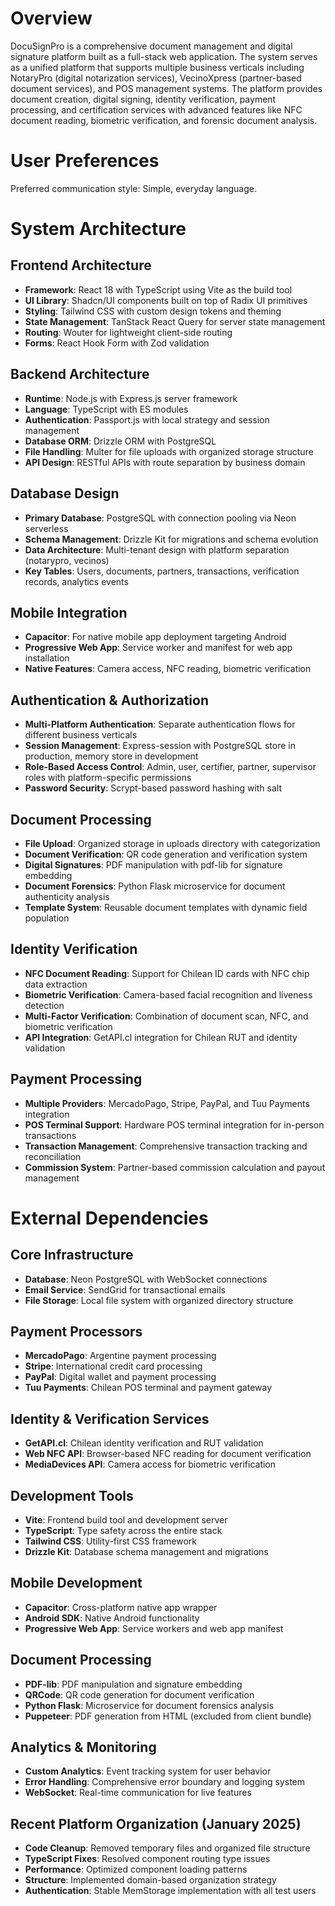 # Overview

DocuSignPro is a comprehensive document management and digital signature platform built as a full-stack web application. The system serves as a unified platform that supports multiple business verticals including NotaryPro (digital notarization services), VecinoXpress (partner-based document services), and POS management systems. The platform provides document creation, digital signing, identity verification, payment processing, and certification services with advanced features like NFC document reading, biometric verification, and forensic document analysis.

# User Preferences

Preferred communication style: Simple, everyday language.

# System Architecture

## Frontend Architecture
- **Framework**: React 18 with TypeScript using Vite as the build tool
- **UI Library**: Shadcn/UI components built on top of Radix UI primitives
- **Styling**: Tailwind CSS with custom design tokens and theming
- **State Management**: TanStack React Query for server state management
- **Routing**: Wouter for lightweight client-side routing
- **Forms**: React Hook Form with Zod validation

## Backend Architecture
- **Runtime**: Node.js with Express.js server framework
- **Language**: TypeScript with ES modules
- **Authentication**: Passport.js with local strategy and session management
- **Database ORM**: Drizzle ORM with PostgreSQL
- **File Handling**: Multer for file uploads with organized storage structure
- **API Design**: RESTful APIs with route separation by business domain

## Database Design
- **Primary Database**: PostgreSQL with connection pooling via Neon serverless
- **Schema Management**: Drizzle Kit for migrations and schema evolution
- **Data Architecture**: Multi-tenant design with platform separation (notarypro, vecinos)
- **Key Tables**: Users, documents, partners, transactions, verification records, analytics events

## Mobile Integration
- **Capacitor**: For native mobile app deployment targeting Android
- **Progressive Web App**: Service worker and manifest for web app installation
- **Native Features**: Camera access, NFC reading, biometric verification

## Authentication & Authorization
- **Multi-Platform Authentication**: Separate authentication flows for different business verticals
- **Session Management**: Express-session with PostgreSQL store in production, memory store in development
- **Role-Based Access Control**: Admin, user, certifier, partner, supervisor roles with platform-specific permissions
- **Password Security**: Scrypt-based password hashing with salt

## Document Processing
- **File Upload**: Organized storage in uploads directory with categorization
- **Document Verification**: QR code generation and verification system
- **Digital Signatures**: PDF manipulation with pdf-lib for signature embedding
- **Document Forensics**: Python Flask microservice for document authenticity analysis
- **Template System**: Reusable document templates with dynamic field population

## Identity Verification
- **NFC Document Reading**: Support for Chilean ID cards with NFC chip data extraction
- **Biometric Verification**: Camera-based facial recognition and liveness detection
- **Multi-Factor Verification**: Combination of document scan, NFC, and biometric verification
- **API Integration**: GetAPI.cl integration for Chilean RUT and identity validation

## Payment Processing
- **Multiple Providers**: MercadoPago, Stripe, PayPal, and Tuu Payments integration
- **POS Terminal Support**: Hardware POS terminal integration for in-person transactions
- **Transaction Management**: Comprehensive transaction tracking and reconciliation
- **Commission System**: Partner-based commission calculation and payout management

# External Dependencies

## Core Infrastructure
- **Database**: Neon PostgreSQL with WebSocket connections
- **Email Service**: SendGrid for transactional emails
- **File Storage**: Local file system with organized directory structure

## Payment Processors
- **MercadoPago**: Argentine payment processing
- **Stripe**: International credit card processing  
- **PayPal**: Digital wallet and payment processing
- **Tuu Payments**: Chilean POS terminal and payment gateway

## Identity & Verification Services
- **GetAPI.cl**: Chilean identity verification and RUT validation
- **Web NFC API**: Browser-based NFC reading for document verification
- **MediaDevices API**: Camera access for biometric verification

## Development Tools
- **Vite**: Frontend build tool and development server
- **TypeScript**: Type safety across the entire stack
- **Tailwind CSS**: Utility-first CSS framework
- **Drizzle Kit**: Database schema management and migrations

## Mobile Development
- **Capacitor**: Cross-platform native app wrapper
- **Android SDK**: Native Android functionality
- **Progressive Web App**: Service workers and web app manifest

## Document Processing
- **PDF-lib**: PDF manipulation and signature embedding
- **QRCode**: QR code generation for document verification
- **Python Flask**: Microservice for document forensics analysis
- **Puppeteer**: PDF generation from HTML (excluded from client bundle)

## Analytics & Monitoring
- **Custom Analytics**: Event tracking system for user behavior
- **Error Handling**: Comprehensive error boundary and logging system
- **WebSocket**: Real-time communication for live features

## Recent Platform Organization (January 2025)
- **Code Cleanup**: Removed temporary files and organized file structure
- **TypeScript Fixes**: Resolved component routing type issues
- **Performance**: Optimized component loading patterns
- **Structure**: Implemented domain-based organization strategy
- **Authentication**: Stable MemStorage implementation with all test users
